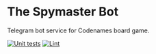 # The Spymaster Bot
Telegram bot service for Codenames board game.

[![Unit tests](https://github.com/asaf-kali/the-spymaster-bot/actions/workflows/tests.yml/badge.svg)](https://github.com/asaf-kali/the-spymaster-bot/actions/workflows/tests.yml)
[![Lint](https://github.com/asaf-kali/the-spymaster-bot/actions/workflows/lint.yml/badge.svg)](https://github.com/asaf-kali/the-spymaster-bot/actions/workflows/lint.yml)
